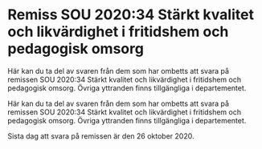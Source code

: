 # Remiss SOU 2020:34 Stärkt kvalitet och likvärdighet i fritidshem och pedagogisk omsorg

Här kan du ta del av svaren från dem som har ombetts att svara på remissen SOU 2020:34 Stärkt kvalitet och likvärdighet i fritidshem och pedagogisk omsorg. Övriga yttranden finns tillgängliga i departementet.

Här kan du ta del av svaren från dem som har ombetts att svara på remissen SOU 2020:34 Stärkt kvalitet och likvärdighet i fritidshem och pedagogisk omsorg. Övriga yttranden finns tillgängliga i departementet.

Sista dag att svara på remissen är den 26 oktober 2020.
